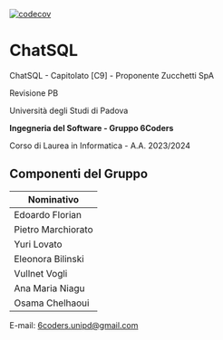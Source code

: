 [![codecov](https://codecov.io/gh/6Coders/ChatSQL/graph/badge.svg?token=6Z13U7H3RS)](https://codecov.io/gh/6Coders/ChatSQL)

# ChatSQL
ChatSQL - Capitolato [C9] - Proponente Zucchetti SpA

Revisione PB

Università degli Studi di Padova

**Ingegneria del Software - Gruppo 6Coders**

Corso di Laurea in Informatica - A.A. 2023/2024

## Componenti del Gruppo

| Nominativo           |
| --------------------|
| Edoardo Florian      |
| Pietro Marchiorato   |
| Yuri Lovato          |
| Eleonora Bilinski    |
| Vullnet Vogli        |
| Ana Maria Niagu      |
| Osama Chelhaoui      |

E-mail: 6coders.unipd@gmail.com
